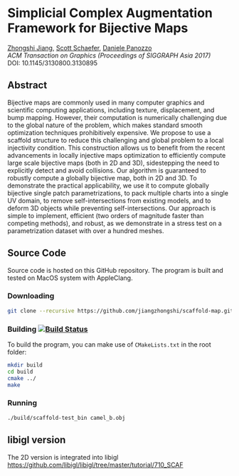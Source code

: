 # Simplicial Complex Augmentation Framework for Bijective Maps

[Zhongshi Jiang](http://cs.nyu.edu/~zhongshi/), [Scott Schaefer](http://faculty.cs.tamu.edu/schaefer/), [Daniele Panozzo](http://cs.nyu.edu/~panozzo/)<br/>
*ACM Transaction on Graphics (Proceedings of SIGGRAPH Asia 2017)*<br/>
DOI: 10.1145/3130800.3130895
## Abstract
Bijective maps are commonly used in many computer graphics and scientific computing applications, including texture, displacement, and bump mapping. However, their computation is numerically challenging due to the global nature of the problem, which makes standard smooth optimization techniques prohibitively expensive.
We propose to use a scaffold structure to reduce this challenging and global problem to a local injectivity condition. This construction allows us to benefit from the recent advancements in locally injective maps optimization to efficiently compute large scale bijective maps (both in 2D and 3D), sidestepping the need to explicitly detect and avoid collisions.
Our algorithm is guaranteed to robustly compute a globally bijective map, both in 2D and 3D. To demonstrate the practical applicability, we use it to compute globally bijective single patch parametrizations, to pack multiple charts into a single UV domain, to remove self-intersections from existing models, and to deform 3D objects while preventing self-intersections.
Our approach is simple to implement, efficient (two orders of magnitude faster than competing methods), and robust, as we demonstrate in a stress test on a parametrization dataset with over a hundred meshes.

## Source Code
Source code is hosted on this GitHub repository. The program is built and tested on MacOS system with AppleClang.

### Downloading
```bash
git clone --recursive https://github.com/jiangzhongshi/scaffold-map.git
```
### Building [![Build Status](https://travis-ci.org/jiangzhongshi/Scaffold-Map.svg?branch=master)](https://travis-ci.org/jiangzhongshi/Scaffold-Map)

To build the program, you can make use of `CMakeLists.txt` in
the root folder:

```bash
mkdir build
cd build
cmake ../
make
```
### Running
```bash
./build/scaffold-test_bin camel_b.obj
```

## libigl version
The 2D version is integrated into libigl
https://github.com/libigl/libigl/tree/master/tutorial/710_SCAF
